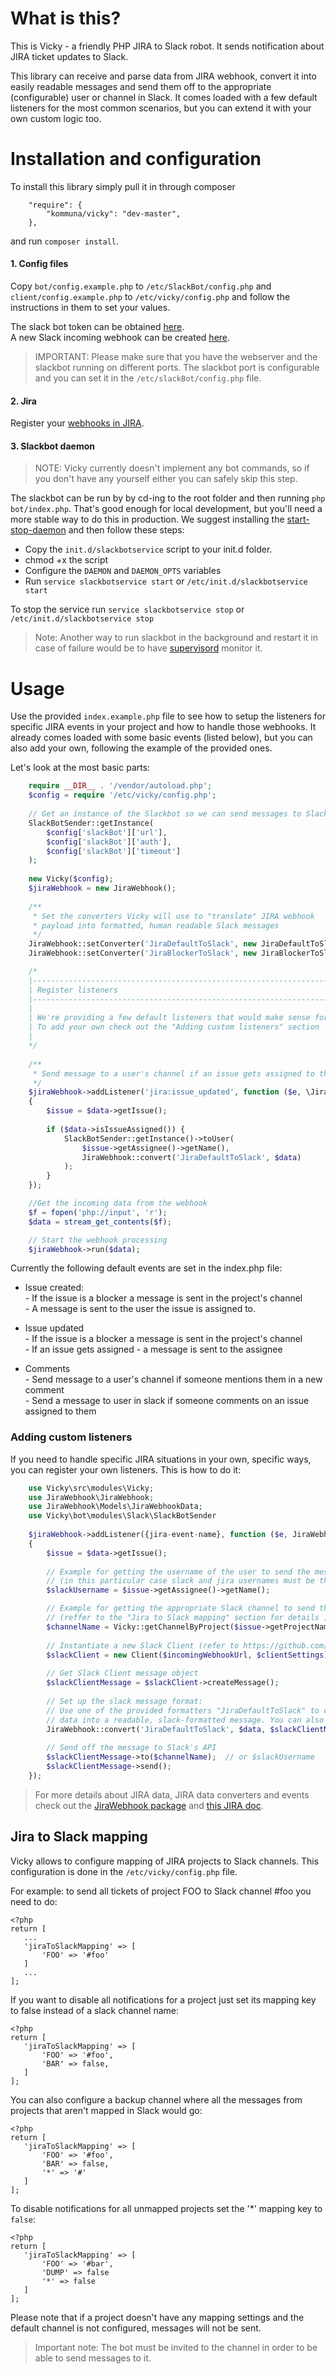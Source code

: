 # What is this?
This is Vicky - a friendly PHP JIRA to Slack robot.
It sends notification about JIRA ticket updates to Slack.

This library can receive and parse data from JIRA webhook, convert it into easily readable messages and send them off to the appropriate (configurable) user or channel in Slack.
It comes loaded with a few default listeners for the most common scenarios, but you can extend it with your own custom logic too.


# Installation and configuration
To install this library simply pull it in through composer
```        
    "require": {
        "kommuna/vicky": "dev-master",
    },
```   
and run `composer install`.

#### 1. Config files  
Copy `bot/config.example.php` to `/etc/SlackBot/config.php` and `client/config.example.php` to `/etc/vicky/config.php` and follow the instructions in them to set your values.

The slack bot token can be obtained [here](https://my.slack.com/services/new/bot).  
A new Slack incoming webhook can be created [here](https://devadmin.slack.com/apps/new/). 

>IMPORTANT: Please make sure that you have the webserver and the slackbot running on different ports. The slackbot port is configurable and you can set it in the `/etc/slackBot/config.php` file. 

#### 2. Jira
Register your [webhooks in JIRA](https://developer.atlassian.com/jiradev/jira-apis/webhooks).

#### 3. Slackbot daemon
> NOTE: Vicky currently doesn't implement any bot commands, so if you don't have any yourself either you can safely skip this step.

The slackbot can be run by by cd-ing to the root folder and then running `php bot/index.php`. That's good enough for local development, but you'll need a more stable way to do this in production.
We suggest installing the [start-stop-daemon](http://manpages.ubuntu.com/manpages/trusty/man8/start-stop-daemon.8.html) and then follow these steps:

 - Copy the `init.d/slackbotservice` script to your init.d folder. 
 - chmod +x the script
 - Configure the `DAEMON` and `DAEMON_OPTS` variables
 - Run `service slackbotservice start` or `/etc/init.d/slackbotservice start`

To stop the service run `service slackbotservice stop` or `/etc/init.d/slackbotservice stop`

>Note: Another way to run slackbot in the background and restart it in case of failure would be to have [supervisord](http://supervisord.org/) monitor it.  

# Usage
Use the provided `index.example.php` file to see how to setup the listeners for specific JIRA events in your project and how to handle those webhooks.
It already comes loaded with some basic events (listed below), but you can also add your own, following the example of the provided ones.

Let's look at the most basic parts:

```php
    require __DIR__ . '/vendor/autoload.php';
    $config = require '/etc/vicky/config.php';
    
    // Get an instance of the Slackbot so we can send messages to Slack
    SlackBotSender::getInstance(
        $config['slackBot']['url'],
        $config['slackBot']['auth'],
        $config['slackBot']['timeout']
    );
    
    new Vicky($config);
    $jiraWebhook = new JiraWebhook();
    
    /**
     * Set the converters Vicky will use to "translate" JIRA webhook
     * payload into formatted, human readable Slack messages
     */
    JiraWebhook::setConverter('JiraDefaultToSlack', new JiraDefaultToSlackBotConverter());
    JiraWebhook::setConverter('JiraBlockerToSlack', new JiraBlockerToSlackBotConverter());

    /*
    |--------------------------------------------------------------------------
    | Register listeners
    |--------------------------------------------------------------------------
    |
    | We're providing a few default listeners that would make sense for most teams.
    | To add your own check out the "Adding custom listeners" section
    |
    */
    
    /**
     * Send message to a user's channel if an issue gets assigned to them
     */
    $jiraWebhook->addListener('jira:issue_updated', function ($e, \JiraWebhook\Models\JiraWebhookData $data)
    {
        $issue = $data->getIssue();
    
        if ($data->isIssueAssigned()) {
            SlackBotSender::getInstance()->toUser(
                $issue->getAssignee()->getName(),
                JiraWebhook::convert('JiraDefaultToSlack', $data)
            );
        }
    });

    //Get the incoming data from the webhook
    $f = fopen('php://input', 'r');
    $data = stream_get_contents($f);

    // Start the webhook processing
    $jiraWebhook->run($data);

```

Currently the following default events are set in the index.php file:

- Issue created:  
        - If the issue is a blocker a message is sent in the project's channel  
        - A message is sent to the user the issue is assigned to.
  
- Issue updated  
        - If the issue is a blocker a message is sent in the project's channel  
        - If an issue gets assigned - a message is sent to the assignee
        
- Comments  
        - Send message to a user's channel if someone mentions them in a new comment  
        - Send a message to user in slack if someone comments on an issue assigned to them

### Adding custom listeners
If you need to handle specific JIRA situations in your own, specific ways, you can register your own listeners. This is how to do it:

```php
    use Vicky\src\modules\Vicky;
    use JiraWebhook\JiraWebhook;
    use JiraWebhook\Models\JiraWebhookData;
    use Vicky\bot\modules\Slack\SlackBotSender
    
    $jiraWebhook->addListener({jira-event-name}, function ($e, JiraWebhookData $data)
    {
        $issue = $data->getIssue();
    
        // Example for getting the username of the user to send the message to in Slack 
        // (in this particular case slack and jira usernames must be the same)
        $slackUsername = $issue->getAssignee()->getName();

        // Example for getting the appropriate Slack channel to send the message to
        // (reffer to the "Jira to Slack mapping" section for details )
        $channelName = Vicky::getChannelByProject($issue->getProjectName())
        
        // Instantiate a new Slack Client (refer to https://github.com/maknz/slack for documentation)
        $slackClient = new Client($incomingWebhookUrl, $clientSettings);
        
        // Get Slack Client message object
        $slackClientMessage = $slackClient->createMessage();
        
        // Set up the slack message format:
        // Use one of the provided formatters "JiraDefaultToSlack" to convert your 
        // data into a readable, slack-formatted message. You can also create your own.
        JiraWebhook::convert('JiraDefaultToSlack', $data, $slackClientMessage);
        
        // Send off the message to Slack's API
        $slackClientMessage->to($channelName);  // or $slackUsername
        $slackClientMessage->send();
    });
```

>For more details about JIRA data, JIRA data converters and events check out the [JiraWebhook package](https://github.com/kommuna/jirawebhook)
and [this JIRA doc](https://docs.atlassian.com/jira/REST/cloud/#api/2/issue-getIssue).

## Jira to Slack mapping
Vicky allows to configure mapping of JIRA projects to Slack channels. This configuration is done in the `/etc/vicky/config.php` file.

For example: to send all tickets of project FOO to Slack channel #foo you need to do: 

```
<?php
return [
   ...
   'jiraToSlackMapping' => [
       'FOO' => '#foo'
   ]
   ...
];
```


If you want to disable all notifications for a project just set its mapping key to false instead of a slack channel name:

```
<?php
return [
   'jiraToSlackMapping' => [
       'FOO' => '#foo',
       'BAR' => false,
   ]
];
```


You can also configure a backup channel where all the messages from projects that aren't mapped in Slack would go:

```
<?php
return [
   'jiraToSlackMapping' => [
       'FOO' => '#foo',
       'BAR' => false,
       '*' => '#'
   ]
];
```

To disable notifications for all unmapped projects set the '*' mapping key to `false`:

```
<?php
return [
   'jiraToSlackMapping' => [
       'FOO' => '#bar',
       'DUMP' => false
       '*' => false
   ]
];
```

Please note that if a project doesn't have any mapping settings and the default channel is not configured, messages will not be sent.


>Important note: The bot must be invited to the channel in order to be able to send messages to it.